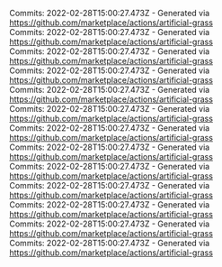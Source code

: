 Commits: 2022-02-28T15:00:27.473Z - Generated via https://github.com/marketplace/actions/artificial-grass
<br>
Commits: 2022-02-28T15:00:27.473Z - Generated via https://github.com/marketplace/actions/artificial-grass
<br>
Commits: 2022-02-28T15:00:27.473Z - Generated via https://github.com/marketplace/actions/artificial-grass
<br>
Commits: 2022-02-28T15:00:27.473Z - Generated via https://github.com/marketplace/actions/artificial-grass
<br>
Commits: 2022-02-28T15:00:27.473Z - Generated via https://github.com/marketplace/actions/artificial-grass
<br>
Commits: 2022-02-28T15:00:27.473Z - Generated via https://github.com/marketplace/actions/artificial-grass
<br>
Commits: 2022-02-28T15:00:27.473Z - Generated via https://github.com/marketplace/actions/artificial-grass
<br>
Commits: 2022-02-28T15:00:27.473Z - Generated via https://github.com/marketplace/actions/artificial-grass
<br>
Commits: 2022-02-28T15:00:27.473Z - Generated via https://github.com/marketplace/actions/artificial-grass
<br>
Commits: 2022-02-28T15:00:27.473Z - Generated via https://github.com/marketplace/actions/artificial-grass
<br>
Commits: 2022-02-28T15:00:27.473Z - Generated via https://github.com/marketplace/actions/artificial-grass
<br>
Commits: 2022-02-28T15:00:27.473Z - Generated via https://github.com/marketplace/actions/artificial-grass
<br>
Commits: 2022-02-28T15:00:27.473Z - Generated via https://github.com/marketplace/actions/artificial-grass
<br>
